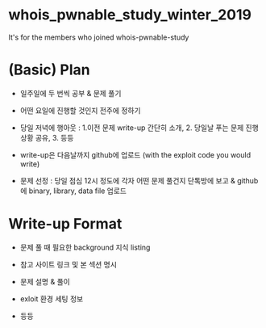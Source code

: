 # whois_pwnable_study_winter_2019
It's for the members who joined whois-pwnable-study


# (Basic) Plan
- 일주일에 두 번씩 공부 & 문제 풀기

- 어떤 요일에 진행할 것인지 전주에 정하기

- 당일 저녁에 행아웃 : 1.이전 문제 write-up 간단히 소개, 2. 당일날 푸는 문제 진행상황 공유, 3. 등등

- write-up은 다음날까지 github에 업로드 (with the exploit code you would write)

- 문제 선정 : 당일 점심 12시 정도에 각자 어떤 문제 풀건지 단톡방에 보고 & github에 binary, library, data file 업로드


# Write-up Format
- 문제 풀 때 필요한 background 지식 listing

- 참고 사이트 링크 및 본 섹션 명시

- 문제 설명 & 풀이

- exloit 환경 세팅 정보

- 등등
